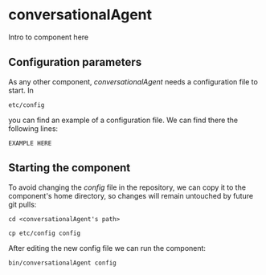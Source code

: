 # conversationalAgent
Intro to component here


## Configuration parameters
As any other component, *conversationalAgent* needs a configuration file to start. In
```
etc/config
```
you can find an example of a configuration file. We can find there the following lines:
```
EXAMPLE HERE
```

## Starting the component
To avoid changing the *config* file in the repository, we can copy it to the component's home directory, so changes will remain untouched by future git pulls:

```
cd <conversationalAgent's path> 
```
```
cp etc/config config
```

After editing the new config file we can run the component:

```
bin/conversationalAgent config
```
